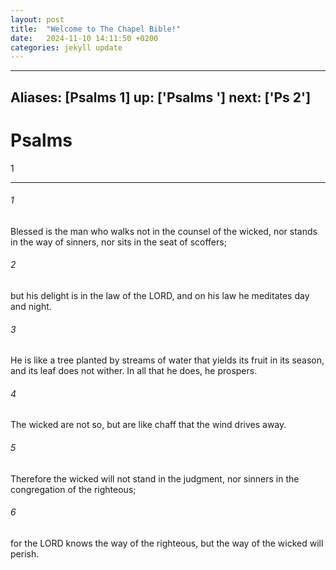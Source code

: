 ```yaml
---
layout: post
title:  "Welcome to The Chapel Bible!"
date:   2024-11-10 14:11:50 +0200
categories: jekyll update
---
```




---
Aliases: [Psalms 1]
up: ['Psalms']
next: ['Ps 2']
---
# Psalms 1
***
 

###### 1 
Blessed is the man  who walks not in the counsel of the wicked,  nor stands in the way of sinners,  nor sits in the seat of scoffers;   

###### 2 
but his delight is in the law of the LORD,  and on his law he meditates day and night.  

###### 3 
He is like a tree  planted by streams of water  that yields its fruit in its season,  and its leaf does not wither.  In all that he does, he prospers.   

###### 4 
The wicked are not so,  but are like chaff that the wind drives away.  

###### 5 
Therefore the wicked will not stand in the judgment,  nor sinners in the congregation of the righteous;   

###### 6 
for the LORD knows the way of the righteous,  but the way of the wicked will perish.
